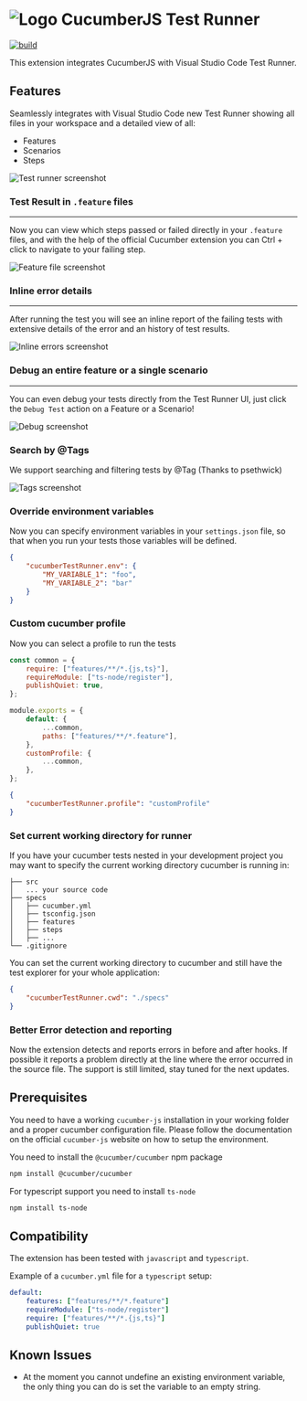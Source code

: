 # ![Logo](docs/images/logo.png) CucumberJS Test Runner

[![build](https://github.com/aristotelos/cucumber-test-runner/actions/workflows/node.js.yml/badge.svg)](https://github.com/aristotelos/cucumber-test-runner/actions/workflows/node.js.yml)

This extension integrates CucumberJS with Visual Studio Code Test Runner.

## Features

Seamlessly integrates with Visual Studio Code new Test Runner showing all files in your workspace and a detailed view of all:

- Features
- Scenarios
- Steps

![Test runner screenshot](docs/images/testrunner.png)

### Test Result in `.feature` files

---

Now you can view which steps passed or failed directly in your `.feature` files, and with the help of the official Cucumber extension you can Ctrl + click to navigate to your failing step.

![Feature file screenshot](docs/images/feature.png)

### Inline error details

---

After running the test you will see an inline report of the failing tests with extensive details of the error and an history of test results.

![Inline errors screenshot](docs/images/inline-errors.png)

### Debug an entire feature or a single scenario

---

You can even debug your tests directly from the Test Runner UI, just click the `Debug Test` action on a Feature or a Scenario!

![Debug screenshot](docs/images/debug.png)

### Search by @Tags

We support searching and filtering tests by @Tag (Thanks to psethwick)

![Tags screenshot](docs/images/tags.png)

### Override environment variables

Now you can specify environment variables in your `settings.json` file, so that when you run your tests those variables will be defined.

```json
{
    "cucumberTestRunner.env": {
        "MY_VARIABLE_1": "foo",
        "MY_VARIABLE_2": "bar"
    }
}
```

### Custom cucumber profile

Now you can select a profile to run the tests

```javascript
const common = {
    require: ["features/**/*.{js,ts}"],
    requireModule: ["ts-node/register"],
    publishQuiet: true,
};

module.exports = {
    default: {
        ...common,
        paths: ["features/**/*.feature"],
    },
    customProfile: {
        ...common,
    },
};
```

```json
{
    "cucumberTestRunner.profile": "customProfile"
}
```

### Set current working directory for runner

If you have your cucumber tests nested in your development project you may want to specify the current working directory cucumber is running in:

```tree
├── src
│   ... your source code
├── specs
│   ├── cucumber.yml
│   ├── tsconfig.json
│   ├── features
│   ├── steps
│   ├── ...
└── .gitignore
```

You can set the current working directory to cucumber and still have the test explorer for your whole application:

```json
{
    "cucumberTestRunner.cwd": "./specs"
}
```

### Better Error detection and reporting

Now the extension detects and reports errors in before and after hooks.
If possible it reports a problem directly at the line where the error occurred in the source file.
The support is still limited, stay tuned for the next updates.

## Prerequisites

You need to have a working `cucumber-js` installation in your working folder and a proper cucumber configuration file.
Please follow the documentation on the official `cucumber-js` website on how to setup the environment.

You need to install the `@cucumber/cucumber` npm package

```bash
npm install @cucumber/cucumber
```

For typescript support you need to install `ts-node`

```bash
npm install ts-node
```

## Compatibility

The extension has been tested with `javascript` and `typescript`.

Example of a `cucumber.yml` file for a `typescript` setup:

```yaml
default:
    features: ["features/**/*.feature"]
    requireModule: ["ts-node/register"]
    require: ["features/**/*.{js,ts}"]
    publishQuiet: true
```

## Known Issues

- At the moment you cannot undefine an existing environment variable, the only thing you can do is set the variable to an empty string.
